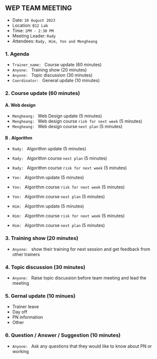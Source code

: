 ## WEP TEAM MEETING
- Date: `10 August 2023`
- Location: `B12 Lab`
- Time: `1PM - 2:30 PM`
- Meeting Leader: `Rady`
- Attendees: `Rady, Him, Yon and Mengheang`
### 1. Agenda
- `Trainer_name: `  Course update (60 minutes)
- `Anyone: ` Training show (20 minutes)
- `Anyone: ` Topic discussion (30 minutes)
- `Coordinator: ` General update (10 minutes)

### 2. Course update (60 minutes)
#### A. Web design
- `Mengheang: ` Web Design update (5 minutes)
- `Mengheang: ` Web design course `risk for next week` (5 minutes)
- `Mengheang: ` Web design course `next plan` (5 minutes)
#### B . Algorithm
- `Rady: ` Algorithm update (5 minutes)
- `Rady: ` Algorithm course `next plan` (5 minutes)
- `Rady: ` Algorithm course `risk for next week` (5 minutes)

- `Yon: ` Algorithm update (5 minutes)
- `Yon: ` Algorithm course `risk for next week` (5 minutes)
- `Yon: ` Algorithm course `next plan` (5 minutes)

- `Him: ` Algorithm update (5 minutes)
- `Him: ` Algorithm course `risk for next week` (5 minutes)
- `Him: ` Algorithm course `next plan` (5 minutes)

### 3. Training show (20 minutes)
- `Anyone: ` show their training for next session and get feedback from other trainers

### 4. Topic discussion (30 minutes)
- `Anyone: ` Raise topic discussion before team meeting and lead the meeting

### 5. Gernal update (10 minues)
- Trainer leave
- Day off
- PN information
- Other

### 6. Question / Answer / Suggestion (10 minutes)
- `Anyone: ` Ask any questions that they would like to know about PN or working